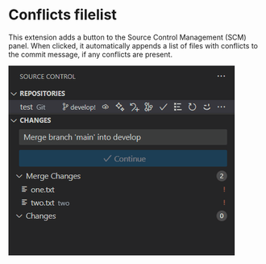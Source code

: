 # Conflicts filelist

This extension adds a button to the Source Control Management (SCM) panel. When clicked, it automatically appends a list of files with conflicts to the commit message, if any conflicts are present. 

![Demo](images/demo.gif)